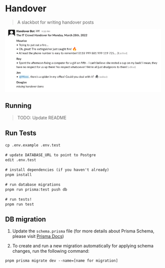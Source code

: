 # Handover

> A slackbot for writing handover posts

![screenshot of slack](./example.png)

## Running

> TODO: Update README

## Run Tests

```shell
cp .env.example .env.test

# update DATABASE_URL to point to Postgre
edit .env.test

# install dependencies (if you haven't already)
pnpm install

# run database migrations
pnpm run prisma:test push db

# run tests!
pnpm run test
```

## DB migration

1. Update the `schema.prisma` file (for more details about Prisma Schema, please visit [Prisma Docs](https://www.prisma.io/docs/concepts/components/prisma-schema))

2. To create and run a new migration automatically for applying schema changes, run the following command:

```shell
pnpm prisma migrate dev --name=[name for migration]
```
